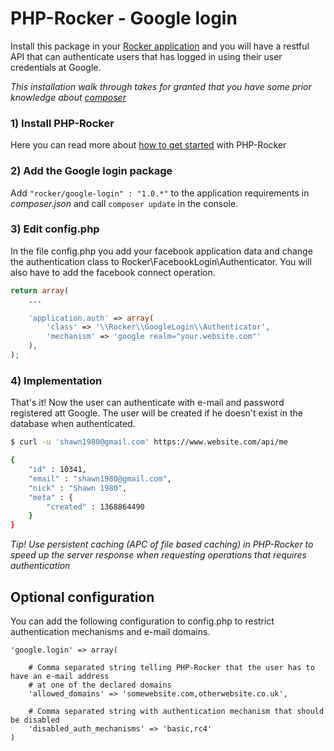 
# PHP-Rocker - Google login

Install this package in your [Rocker application](https://github.com/victorjonsson/PHP-Rocker) and you will have a restful
API that can authenticate users that has logged in using their user credentials at Google.

*This installation walk through takes for granted that you have some prior knowledge about [composer](http://getcomposer.org)*

### 1) Install PHP-Rocker

Here you can read more about [how to get started](https://github.com/victorjonsson/PHP-Rocker#installation) with PHP-Rocker

### 2) Add the Google login package

Add `"rocker/google-login" : "1.0.*"` to the application requirements in *composer.json* and call `composer update` in
the console.

### 3) Edit config.php

In the file config.php you add your facebook application data and change the authentication class
to Rocker\\FacebookLogin\\Authenticator. You will also have to add the facebook connect operation.

```php
return array(
    ...

    'application.auth' => array(
        'class' => '\\Rocker\\GoogleLogin\\Authenticator',
        'mechanism' => 'google realm="your.website.com"'
    ),
);
```


### 4) Implementation

That's it! Now the user can authenticate with e-mail and password registered att Google. The user will be created if
he doesn't exist in the database when authenticated.


```bash
$ curl -u 'shawn1980@gmail.com' https://www.website.com/api/me

{
    "id" : 10341,
    "email" : "shawn1980@gmail.com",
    "nick" : "Shawn 1980",
    "meta" : {
        "created" : 1368864490
    }
}
```

*Tip! Use persistent caching (APC of file based caching) in PHP-Rocker to speed up the server response when requesting
operations that requires authentication*

## Optional configuration

You can add the following configuration to config.php to restrict authentication mechanisms and e-mail domains.

```
'google.login' => array(

    # Comma separated string telling PHP-Rocker that the user has to have an e-mail address
    # at one of the declared domains
    'allowed_domains' => 'somewebsite.com,otherwebsite.co.uk',

    # Comma separated string with authentication mechanism that should be disabled
    'disabled_auth_mechanisms' => 'basic,rc4'
)
```